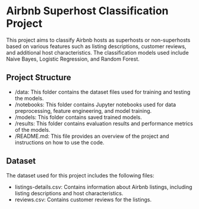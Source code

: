 # Airbnb Superhost Classification Project

This project aims to classify Airbnb hosts as superhosts or non-superhosts based on various features such as listing descriptions, customer reviews, and additional host characteristics. The classification models used include Naive Bayes, Logistic Regression, and Random Forest.

## Project Structure

- /data: This folder contains the dataset files used for training and testing the models.
- /notebooks: This folder contains Jupyter notebooks used for data preprocessing, feature engineering, and model training.
- /models: This folder contains saved trained models.
- /results: This folder contains evaluation results and performance metrics of the models.
- /README.md: This file provides an overview of the project and instructions on how to use the code.

## Dataset
The dataset used for this project includes the following files:

- listings-details.csv: Contains information about Airbnb listings, including listing descriptions and host characteristics.
- reviews.csv: Contains customer reviews for the listings.
